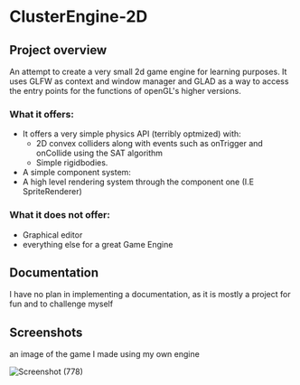 # ClusterEngine-2D
## Project overview
An attempt to create a very small 2d game engine for learning purposes.
It uses GLFW as context and window manager and 
GLAD as a way to access the entry points for the functions of openGL's higher versions.

### What it offers:
 - It offers a very simple physics API (terribly optmized) with:
   - 2D convex colliders along with events such as onTrigger and onCollide using the SAT algorithm
   - Simple rigidbodies.
 - A simple component system:
 - A high level rendering system through the component one (I.E SpriteRenderer)


### What it does not offer:
 - Graphical editor
 - everything else for a great Game Engine

## Documentation
I have no plan in implementing a documentation, as it is mostly a project for fun and to challenge myself

## Screenshots
an image of the game I made using my own engine

![Screenshot (778)](https://user-images.githubusercontent.com/74454203/199346117-3d7c17fd-88bf-4ae8-899f-f0dc8339df66.png)
